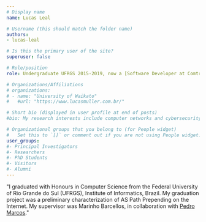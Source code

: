 ```yaml
---
# Display name
name: Lucas Leal

# Username (this should match the folder name)
authors:
- lucas-leal

# Is this the primary user of the site?
superuser: false

# Role/position
role: Undergraduate UFRGS 2015-2019, now a [Software Developer at Comtravo, Berlin](https://www.linkedin.com/in/lucxsleal/)

# Organizations/Affiliations
# organizations:
# - name: "University of Waikato"
#   #url: "https://www.lucasmuller.com.br/"

# Short bio (displayed in user profile at end of posts)
#bio: My research interests include computer networks and cybersecurity.

# Organizational groups that you belong to (for People widget)
#   Set this to `[]` or comment out if you are not using People widget.
user_groups:
#- Principal Investigators
#- Researchers
#- PhD Students
#- Visitors
#- Alumni
---
```

"I graduated with Honours in Computer Science from the Federal University of Rio Grande do Sul (UFRGS), Institute of Informatics, Brazil. My graduation project  was a preliminary characterization of AS Path Prepending on the Internet. My supervisor was Marinho Barcellos, in collaboration with [Pedro Marcos](../pedro-marcos/)."